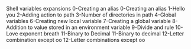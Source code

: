 Shell variables expansions
0-Creating an alias
0-Creating an alias
1-Hello you
2-Adding action to path
3-Number of directories in path
4-Global variables
6-Creating new local variable
7-Creating a global variable
8-Addition to value stored in an environment variable
9-Divide and rule
10-Love exponent breath
11-Binary to Decimal
11-Binary to decimal
12-Letter combination except oo
12-Letter combinations except oo

